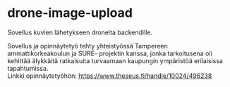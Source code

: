 # drone-image-upload

Sovellus kuvien lähetykseen dronelta backendille.  

Sovellus ja opinnäytetyö tehty yhteistyössä Tampereen ammattikorkeakoulun ja SURE-
projektin kanssa, jonka tarkoitusena oli kehittää älykkäitä ratkaisuita turvaamaan
kaupungin ympäristöä erilaisissa tapahtumissa.  
Linkki opinnäytetyöhön: https://www.theseus.fi/handle/10024/496238